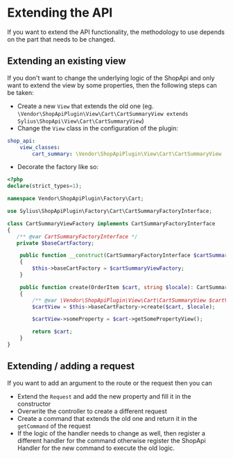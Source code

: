 # Extending the API
If you want to extend the API functionality, the methodology to use depends on the part that needs to be changed.

## Extending an existing view
If you don't want to change the underlying logic of the ShopApi and only want to extend the view by some properties, then the following steps can be taken:
* Create a new `View` that extends the old one (eg. `\Vendor\ShopApiPlugin\View\Cart\CartSummaryView extends Sylius\ShopApi\View\Cart\CartSummaryView`)
* Change the `View` class in the configuration of the plugin:
```yaml
shop_api:
    view_classes:
        cart_summary: \Vendor\ShopApiPlugin\View\Cart\CartSummaryView
```

* Decorate the factory like so:
```php
<?php
declare(strict_types=1);

namespace Vendor\ShopApiPlugin\Factory\Cart;

use Sylius\ShopApiPlugin\Factory\Cart\CartSummaryFactoryInterface;

class CartSummaryViewFactory implements CartSummaryFactoryInterface
{
   /** @var CartSummaryFactoryInterface */
   private $baseCartFactory;

    public function __construct(CartSummaryFactoryInterface $cartSummaryViewFactory)
    {
        $this->baseCartFactory = $cartSummaryViewFactory;
    }

    public function create(OrderItem $cart, string $locale): CartSummaryView
    {
        /** @var \Vendor\ShopApiPlugin\View\Cart\CartSummaryView $cartView */
        $cartView = $this->baseCartFactory->create($cart, $locale);

        $cartView->someProperty = $cart->getSomePropertyView();

        return $cart;
    }
}
```

## Extending / adding a request
If you want to add an argument to the route or the request then you can 
* Extend the `Request` and add the new property and fill it in the constructor
* Overwrite the controller to create a different request
* Create a command that extends the old one and return it in the `getCommand` of the request
* If the logic of the handler needs to change as well, then register a different handler for the command otherwise register the ShopApi Handler for the new command to execute the old logic.
